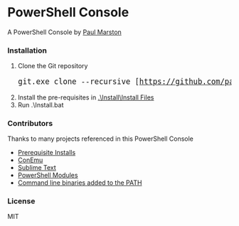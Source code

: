 # PowerShell Console

A PowerShell Console by [Paul Marston](https://github.com/paulmarsy)

### Installation

1. Clone the Git repository
<big><pre>git.exe clone --recursive [https://github.com/paulmarsy/Console.git](https://github.com/paulmarsy/Console)</pre></big>
2. Install the pre-requisites in [.\Install\Install Files](https://github.com/paulmarsy/Console/tree/master/Install/Install%20Files)
3. Run .\Install.bat

### Contributors

Thanks to many projects referenced in this PowerShell Console
* [Prerequisite Installs](https://github.com/paulmarsy/Console/tree/master/Install/Install%20Files)
* [ConEmu](https://github.com/Maximus5/ConEmu)
* [Sublime Text](http://www.sublimetext.com/)
* [PowerShell Modules](https://github.com/paulmarsy/Console/blob/master/Third%20Party/PowerShell%20Modules)
* [Command line binaries added to the PATH](https://github.com/paulmarsy/Console/tree/master/Third%20Party/Binaries)

### License
MIT

